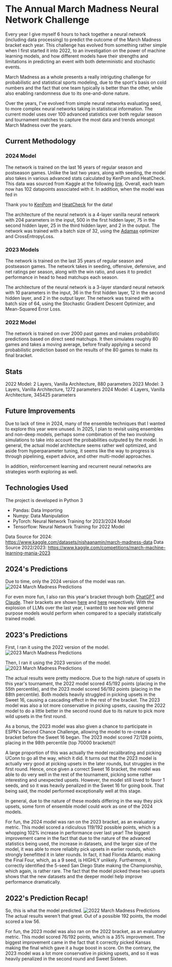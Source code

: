 # The Annual March Madness Neural Network Challenge
Every year I give myself 6 hours to hack together a neural network (including data processing) to predict the outcome of 
the March Madness bracket each year. This challenge has evolved from something rather simple when I first started it into 2022, to an investigation on the power of machine learning models, and how different models have their strengths and limitations in predicting an event with both deterministic and stochastic events. 

March Madness as a whole presents a really intriguting challenge for probabilistic and statistical sports modeling, due to the sport's basis on cold numbers and the fact that one team typically is better than the other, while also enabling randomness due to its one-and-done nature.

Over the years, I've evolved from simple neural networks evaluating seed, to more complex neural networks taking in statistical information. The current model uses over 100 advanced statistics over both regular season and tournament matches to capture the most data and trends amongst March Madness over the years.

## Current Methodology

### 2024 Model
The network is trained on the last 16 years of regular season and postseason games. Unlike the last two years, along with seeding, 
the model also takes in various advanced stats calculated by KenPom and HeatCheck. This data was sourced from Kaggle at the following [link](https://www.kaggle.com/datasets/nishaanamin/march-madness-data). Overall, each team now has 102 datapoints 
associated with it. In addition, when the model was fed in 

Thank you to [KenPom](https://kenpom.com/) and [HeatCheck](https://heatcheckcbb.com/) for the data!

The architecture of the neural network is a 4-layer vanilla neural network with 204 parameters in the input, 500 in the first hidden layer, 75 in the second hidden layer, 25 in the third hidden layer, and 2 in the output. The network was trained with a 
batch size of 32, using the [Adamax](https://pytorch.org/docs/stable/generated/torch.optim.Adamax.html) optimizer and CrossEntropyLoss.

### 2023 Models
The network is trained on the last 35 years of regular season and postseason games. The network takes in seeding, offensive, defensive, and net ratings per season, along with the win ratio, and uses it to predict performance in head 
to head matchups each season.

The architecture of the neural network is a 3-layer standard neural network with 10 parameters in the input, 36 in the first hidden layer, 12 in the second hidden layer, and 2 in the output layer. The network was trained with a batch size of 64, using the Stochastic Gradient Descent Optimizer, and Mean-Squared Error Loss.

### 2022 Model
The network is trained on over 2000 past games and makes probabilistic predictions based on direct seed matchups. It then simulates roughly 80 games and takes a moving average, before finally applying a second probabilistic prediction based on 
the results of the 80 games to make its final bracket. 

## Stats
2022 Model: 2 Layers, Vanilla Architecture, 880 parameters
2023 Model: 3 Layers, Vanilla Architecture, 1272 parameters
2024 Model: 4 Layers, Vanilla Architecture, 345425 parameters

## Future Improvements
Due to lack of time in 2024, many of the ensemble techniques that I wanted to explore this year were unused. In 2025, I plan to revisit using ensembles and non-deep models, perhaps some combination of the two involving simulations to take into account the probabilities outputed by the model. In general, the actual model architecture seems rather well optimized, and aside from hyperparameter tuning, it seems like the way to progress is through pipelining, expert advice, and other multi-model approaches.

In addition, reinforcement learning and recurrent neural networks are strategies worth exploring as well.

## Technologies Used
The project is developed in Python 3
- Pandas: Data Importing
- Numpy: Data Manipulation
- PyTorch: Neural Network Training for 2023/2024 Model
- Tensorflow: Neural Network Training for 2022 Model

Data Source for 2024: https://www.kaggle.com/datasets/nishaanamin/march-madness-data
Data Source 2022/2023: https://www.kaggle.com/competitions/march-machine-learning-mania-2023

## 2024's Predictions
Due to time, only the 2024 version of the model was ran.
![2024 March Madness Predictions](/2024.png)

For even more fun, I also ran this year's bracket through both [ChatGPT](https://chat.openai.com/) and [Claude](https://claude.ai/).
Their brackets are shown [here](https://fantasy.espn.com/tc/sharer?challengeId=240&from=espn&context=CHAMPION_PICK&entryId=498b8d70-e74b-11ee-a97a-352ad3702aa6&outcomeId=a497b9a1-c12d-11ee-b568-d9cd047f74cf&propositionId=a497b980-c12d-11ee-b568-d9cd047f74cf) and [here](https://fantasy.espn.com/tc/sharer?challengeId=240&from=espn&context=CHAMPION_PICK&entryId=e43874e0-e74c-11ee-a97a-352ad3702aa6&outcomeId=a497b9b7-c12d-11ee-b568-d9cd047f74cf&propositionId=a497b980-c12d-11ee-b568-d9cd047f74cf) respectively. With the explosion of LLMs over the last year, I wanted to see how well general purpose models would perform when compared to a specially statistically trained model.

## 2023's Predictions
First, I ran it using the 2022 version of the model.
![2023 March Madness Predictions](/2023-22.png)

Then, I ran it using the 2023 version of the model.
![2023 March Madness Predictions](/2023-23.png)

The actual results were pretty mediocre. Due to the high nature of upsets in this year's tournament, the 2022 model scored
45/192 points (placing in the 55th percentile), and the 2023 model scored 56/192 points (placing in the 88th percentile).
Both models heavily struggled in picking upsets in the Sweet 16, causing a cascading effect in the rest of the bracket.
The 2023 model was also a lot more conservative in picking upsets, causing the 2022 model to do a little better in the second round due to its nature to pick more wild upsets in the first round.

As a bonus, the 2023 model was also given a chance to participate in ESPN's Second Chance Challenge, allowing the model to re-create a bracket before the Sweet 16 began. The 2023 model scored 72/128 points, placing in the 98th percentile (top 70000 brackets)!!

A large proportion of this was actually the model recalibrating and picking UConn to go all the way, which it did. It turns out that the 2023 model is actually very good at picking upsets in the later rounds, but struggles in the first round. Hence, once given a correct Sweet 16 bracket, the model was able to do very well in the rest of the tournament, 
picking some rather interesting and unexpected upsets. However, the model still loved to favor 1 seeds, and so it was heavily penalized in the Sweet 16 for going book. That being said, the model performed exceptionally well at this stage.

In general, due to the nature of these models differing in the way they pick upsets, some form of ensemble model could work as one of the 2024 models.

For fun, the 2024 model was ran on the 2023 bracket, as an evaluatory metric. This model scored a ridiculous 119/192 possible points, which is a whopping 102% increase in performance over last year! The biggest improvement came in the fact that due to the 
nature of the advanced statistics being used, the increase in datasets, and the larger size of the model, it was able to more reliablty pick upsets in earlier rounds, which strongly benefitted it in later rounds. 
In fact, it had Florida Atlantic making the Final Four, which, as a 9 seed, is HIGHLY unlikely. Furthermore, it correctly identified the 5-seed San Diego State making the Championship, which again, is rather rare. The fact that the model picked these two upsets shows that the new datasets and the deeper model help improve performance dramatically.

## 2022's Prediction Recap!
So, this is what the model predicted.
![2022 March Madness Predictions](/2022.png)
The actual results weren't that great. Out of a possible 192 points, the model scored a low 56.

For fun, the 2023 model was also ran on the 2022 bracket, as an evaluatory metric. This model scored 76/192 points, 
which is a 35% improvement. The biggest improvement came in the fact that it correctly picked Kansas making the final which gave it a huge boost in score. On the contrary, the 2023 model was a lot more conservative in picking upsets, and so it was heavily penalized in the second round and Sweet Sixteen.


